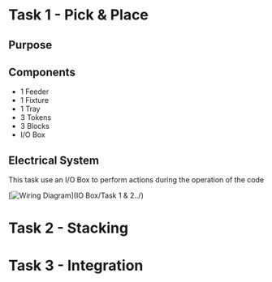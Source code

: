 # Task 1 - Pick & Place
## Purpose

## Components
- 1 Feeder
- 1 Fixture
- 1 Tray
- 3 Tokens
- 3 Blocks
- I/O Box
## Electrical System
This task use an I/O Box to perform actions during the operation of the code

[![Wiring Diagram](https://img.shields.io/badge/Wiring%20Diagram-blue?style=for-the-badge)](IO Box/Task 1 & 2../)
# Task 2 - Stacking

# Task 3 - Integration


